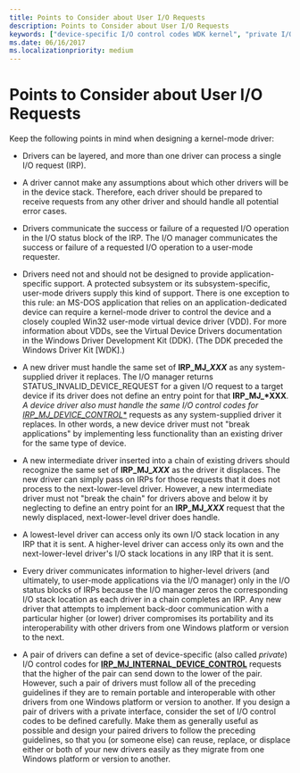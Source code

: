 ```yaml
---
title: Points to Consider about User I/O Requests
description: Points to Consider about User I/O Requests
keywords: ["device-specific I/O control codes WDK kernel", "private I/O control codes WDK kernel", "layered driver IRP processing WDK kernel"]
ms.date: 06/16/2017
ms.localizationpriority: medium
---
```


# Points to Consider about User I/O Requests





Keep the following points in mind when designing a kernel-mode driver:

- Drivers can be layered, and more than one driver can process a single I/O request (IRP).

- A driver cannot make any assumptions about which other drivers will be in the device stack. Therefore, each driver should be prepared to receive requests from any other driver and should handle all potential error cases.

- Drivers communicate the success or failure of a requested I/O operation in the I/O status block of the IRP. The I/O manager communicates the success or failure of a requested I/O operation to a user-mode requester.

- Drivers need not and should not be designed to provide application-specific support. A protected subsystem or its subsystem-specific, user-mode drivers supply this kind of support. There is one exception to this rule: an MS-DOS application that relies on an application-dedicated device can require a kernel-mode driver to control the device and a closely coupled Win32 user-mode virtual device driver (VDD). For more information about VDDs, see the Virtual Device Drivers documentation in the Windows Driver Development Kit (DDK). (The DDK preceded the Windows Driver Kit \[WDK\].)

- A new driver must handle the same set of **IRP\_MJ\_*XXX*** as any system-supplied driver it replaces. The I/O manager returns STATUS\_INVALID\_DEVICE\_REQUEST for a given I/O request to a target device if its driver does not define an entry point for that <strong>IRP\_MJ\_*XXX</strong><em>. A device driver also must handle the same I/O control codes for [</em>*IRP\_MJ\_DEVICE\_CONTROL**](./irp-mj-device-control.md) requests as any system-supplied driver it replaces. In other words, a new device driver must not "break applications" by implementing less functionality than an existing driver for the same type of device.

- A new intermediate driver inserted into a chain of existing drivers should recognize the same set of **IRP\_MJ\_*XXX*** as the driver it displaces. The new driver can simply pass on IRPs for those requests that it does not process to the next-lower-level driver. However, a new intermediate driver must not "break the chain" for drivers above and below it by neglecting to define an entry point for an **IRP\_MJ\_*XXX*** request that the newly displaced, next-lower-level driver does handle.

- A lowest-level driver can access only its own I/O stack location in any IRP that it is sent. A higher-level driver can access only its own and the next-lower-level driver's I/O stack locations in any IRP that it is sent.

- Every driver communicates information to higher-level drivers (and ultimately, to user-mode applications via the I/O manager) only in the I/O status blocks of IRPs because the I/O manager zeros the corresponding I/O stack location as each driver in a chain completes an IRP. Any new driver that attempts to implement back-door communication with a particular higher (or lower) driver compromises its portability and its interoperability with other drivers from one Windows platform or version to the next.

- A pair of drivers can define a set of device-specific (also called *private*) I/O control codes for [**IRP\_MJ\_INTERNAL\_DEVICE\_CONTROL**](./irp-mj-internal-device-control.md) requests that the higher of the pair can send down to the lower of the pair. However, such a pair of drivers must follow all of the preceding guidelines if they are to remain portable and interoperable with other drivers from one Windows platform or version to another. If you design a pair of drivers with a private interface, consider the set of I/O control codes to be defined carefully. Make them as generally useful as possible and design your paired drivers to follow the preceding guidelines, so that you (or someone else) can reuse, replace, or displace either or both of your new drivers easily as they migrate from one Windows platform or version to another.

